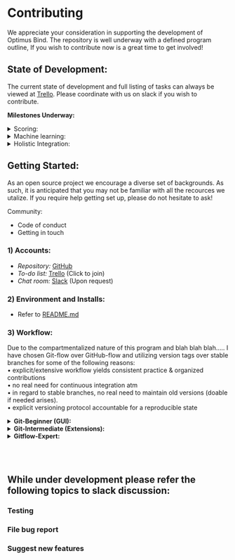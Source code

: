 # Contributing
We appreciate your consideration in supporting the development of Optimus Bind. The repository is well underway with a defined program outline, If you wish to contribute now is a great time to get involved!

## State of Development:
The current state of development and full listing of tasks can always be viewed at [Trello](https://trello.com/invite/b/V94BBx1d/4550ff50fe61eb27b8d304da57b00fe8/optimus-bind). Please coordinate with us on slack if you wish to contribute.

<strong>Milestones Underway:</strong>
<details>
<summary>Scoring:</summary>

-  IAlign.pl and ISAlign.pl rough drafts are being finished up.
-  work on PSI-Blast and MSA is about to start
    <img src="https://lh3.googleusercontent.com/Yl9t4Qm6OU5cUxEEDBkifFS3pSrJe73Kk_oLAfhPB99GxBd1KaSOSjo9c-bv-O-8kmi5DYyCCNoKGXh5NGaRfCzq6JrSK3YhfMHpI3KLYO-Lcd-AvNlTN1H-o7lxBqGa5wQ_BimykjymOLeUygJWYmew1OJ0AuprrLyfdazKZuhmYwKn2Z9JC-7f26N-LNYgaS-5Oa54J9C8N25dQWj7-kXjF5Cb0XwmgWJr4ceMlv8K2RH_3IIfaIiQSG2aj4ViigcHLrN7hd9BT4ZtMW5fWKHqTK1kinWa2YuSnJcmys6urgWEmjxb1XMo5YkBdquvKkYyUjTE-ckgHNh4uGhk4gjXWAHxWgo9Lir0KzRMRuzQw5Cy6DcfDf8aIosOebm0bFdFrK-3M4bETHZ1EPKKEh1fEPPpEVSpa2znHf9cpY0zEm7XjG7o-tVXw1GREqYg8HUBjNG3PY2fZaIP2QCuRb1e--UC9KVK13CosHqH4B5yi1uaiPyIbRDHjBO3XoCrEB7brNvNJTGvZpgiSgZ3Gy3_h2N8Xojk4tTwYmsHW4YydfDt6jNLhgBzWmmSJuCWyfYU_xi-J_78xG2LZpijTPlsPKGcG47bGnNant9ArlUJiA008DT9OH1pknzrGzxQYCp2QBJVa-IkeBH-fL2b9cnWudDaBbsFqQQ0T2I0-myFcwx1DR2S5HAMDDJ0GKhmqk1_5nBbop6xjyYj5uRIxNF0=w1420-h966-no"> 
</details>

<details>
<summary> Machine learning:</summary>

- Scoring required first…
</details>

<details>
<summary> Holistic Integration:</summary>

-   Testing is in its infancy
-   Check 3rd party requirements
-   Code cleanup (just revising and reviewing)
</details>

## Getting Started:
As an open source project we encourage a diverse set of backgrounds. As such, it is anticipated that you may not be familiar with all the recources we utalize. If you require help getting set up, please do not hesitate to ask! 

Community:
-   Code of conduct
-   Getting in touch

###  1) Accounts:
- *Repository:*  [GitHub](https://github.com/tcardlab/optimus_bind_sample)
- *To-do list:*  [Trello](https://trello.com/invite/b/V94BBx1d/4550ff50fe61eb27b8d304da57b00fe8/optimus-bind) (Click to join)
- *Chat room:*  [Slack](https://bioscienceclub.slack.com/messages/CHK7D10MN/details/) (Upon request)

### 2) Environment and Installs:
- Refer to [README.md](https://github.com/tcardlab/optimus_bind_sample#installing)

### 3) Workflow: 
Due to the compartmentalized nature of this program and blah blah blah…..
I have chosen Git-flow over GitHub-flow and utilizing version tags over stable branches for some of the following reasons:  
• explicit/extensive workflow yields consistent practice & organized contributions  
• no real need for continuous integration atm  
• in regard to stable branches, no real need to maintain old versions (doable if needed arises).  
• explicit versioning protocol accountable for a reproducible state


<details>
<summary><strong>Git-Beginner (GUI):</strong></summary>

If you have no git/gitflow experience and just want to get to work:
-   Sourcetree
-   Github Desktop
</details>

<details>
<summary><strong>Git-Intermediate (Extensions):</strong></summary>

If you are familiar with git, but new to git-flow, this is you you:
-   Gitflow avh
</details>

<details>
<summary><strong>Gitflow-Expert:</strong></summary>

- You know what to do.
</details>

<br><br>
## While under development please refer the following topics to slack discussion:
### Testing
### File bug report
### Suggest new features
